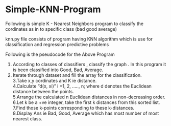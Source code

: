 # Simple-KNN-Program
Following is simple K - Nearest Neighbors program to classify the cordinates as in to specific class (bad good average)

knn.py file consists of program having KNN algorithm which is use for classification and regression predictive problems

Following is the pseudocode for the Above Program

1. According to classes of classifiers , classify the graph . In this program it is been classified into Good, Bad, Average.
2. Iterate through dataset and fill the array for the classification.\
3.Take x,y cordinates and K ie distance.\
4.Calculate “d(x, xi)” i =1, 2, ….., n; where d denotes the Euclidean distance between the points.\
5.Arrange the calculated n Euclidean distances in non-decreasing order.\
6.Let k be a +ve integer, take the first k distances from this sorted list.\
7.Find those k-points corresponding to these k-distances.\
8.Display Ans ie Bad, Good, Average which has most number of most nearest class.
